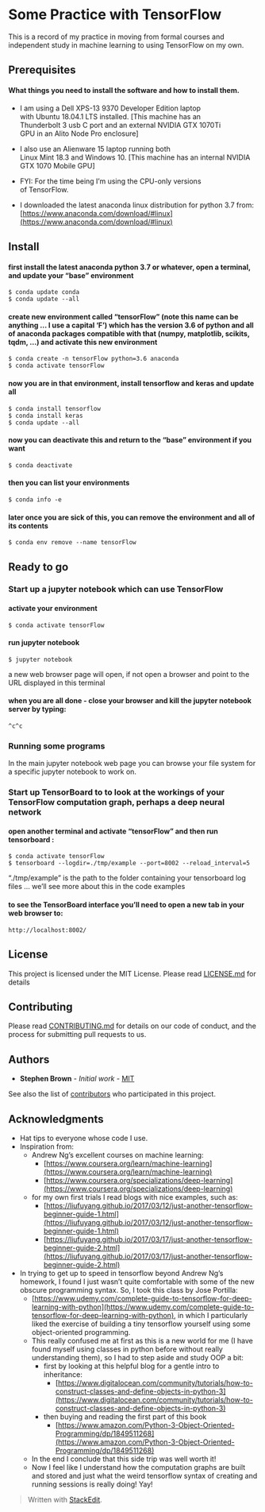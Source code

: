 # Some Practice with TensorFlow

This is a record of my practice in moving from formal courses and independent study in machine learning to using TensorFlow on my own.

## Prerequisites

#### What things you need to install the software and how to install them.

*   I am using a Dell XPS-13 9370 Developer Edition laptop  
    with Ubuntu 18.04.1 LTS installed. [This machine has an  
    Thunderbolt 3 usb C port and an external NVIDIA GTX 1070Ti  
    GPU in an Alito Node Pro enclosure]

*   I also use an Alienware 15 laptop running both  
    Linux Mint 18.3 and Windows 10. [This machine has an internal
    NVIDIA GTX 1070 Mobile GPU]

*   FYI: For the time being I’m using the CPU-only versions  
    of TensorFlow.

*   I downloaded the latest anaconda linux distribution for python 3.7 from: [https://www.anaconda.com/download/#linux](https://www.anaconda.com/download/#linux)

## Install

#### first install the latest anaconda python 3.7 or whatever, open a terminal, and update your “base” environment

    $ conda update conda
    $ conda update --all

#### create new environment called “tensorFlow” (note this name can be anything … I use a capital ‘F’) which has the version 3.6 of python and all of anaconda packages compatible with that (numpy, matplotlib, scikits, tqdm, …) and activate this new environment

    $ conda create -n tensorFlow python=3.6 anaconda
    $ conda activate tensorFlow

#### now you are in that environment, install tensorflow and keras and update all

    $ conda install tensorflow
    $ conda install keras
    $ conda update --all

#### now you can deactivate this and return to the “base” environment if you want

    $ conda deactivate

#### then you can list your environments

    $ conda info -e

#### later once you are sick of this, you can remove the environment and all of its contents

    $ conda env remove --name tensorFlow

## Ready to go

### Start up a jupyter notebook which can use TensorFlow

#### activate your environment

    $ conda activate tensorFlow

#### run jupyter notebook

    $ jupyter notebook

a new web browser page will open, if not open a browser and point to the URL displayed in this terminal

#### when you are all done - close your browser and kill the jupyter notebook server by typing:

    ^c^c

### Running some programs

In the main jupyter notebook web page you can browse your file system for a specific jupyter notebook to work on.

### Start up TensorBoard to to look at the workings of your TensorFlow computation graph, perhaps a deep neural network

#### open another terminal and activate “tensorFlow” and then run tensorboard :

    $ conda activate tensorFlow
    $ tensorboard --logdir=./tmp/example --port=8002 --reload_interval=5

“./tmp/example” is the path to the folder containing your tensorboard log files … we’ll see more about this in the code examples

#### to see the TensorBoard interface you’ll need to open a new tab in your web browser to:

    http://localhost:8002/

## License

This project is licensed under the MIT License. Please read [LICENSE.md](LICENSE.md) for details

## Contributing

Please read [CONTRIBUTING.md](CONTRIBUTING.md) for details on our code of conduct, and the process for submitting pull requests to us.

## Authors

*   **Stephen Brown** - _Initial work_ - [MIT](https://erlweb.mit.edu/users/srbrownmitedu)

See also the list of [contributors](CONTRIBUTORS.md) who participated in this project.

## Acknowledgments

*   Hat tips to everyone whose code I use.
*   Inspiration from:
    *   Andrew Ng’s excellent courses on machine learning:
        *   [https://www.coursera.org/learn/machine-learning](https://www.coursera.org/learn/machine-learning)
        *   [https://www.coursera.org/specializations/deep-learning](https://www.coursera.org/specializations/deep-learning)
    *   for my own first trials I read blogs with nice examples, such as:
        *   [https://liufuyang.github.io/2017/03/12/just-another-tensorflow-beginner-guide-1.html](https://liufuyang.github.io/2017/03/12/just-another-tensorflow-beginner-guide-1.html)
        *   [https://liufuyang.github.io/2017/03/17/just-another-tensorflow-beginner-guide-2.html](https://liufuyang.github.io/2017/03/17/just-another-tensorflow-beginner-guide-2.html)
*   In trying to get up to speed in tensorflow beyond Andrew Ng’s homework, I found I just wasn’t quite comfortable with some of the new obscure programming syntax. So, I took this class by Jose Portilla:
    *   [https://www.udemy.com/complete-guide-to-tensorflow-for-deep-learning-with-python](https://www.udemy.com/complete-guide-to-tensorflow-for-deep-learning-with-python), in which I particularly liked the exercise of building a tiny tensorflow yourself using some object-oriented programming.
    *   This really confused me at first as this is a new world for me (I have found myself using classes in python before without really understanding them), so I had to step aside and study OOP a bit:
        *   first by looking at this helpful blog for a gentle intro to inheritance:
            *   [https://www.digitalocean.com/community/tutorials/how-to-construct-classes-and-define-objects-in-python-3](https://www.digitalocean.com/community/tutorials/how-to-construct-classes-and-define-objects-in-python-3)
        *   then buying and reading the first part of this book
            *   [https://www.amazon.com/Python-3-Object-Oriented-Programming/dp/1849511268](https://www.amazon.com/Python-3-Object-Oriented-Programming/dp/1849511268)
    *   In the end I conclude that this side trip was well worth it!
    *   Now I feel like I understand how the computation graphs are built and stored and just what the weird tensorflow syntax of creating and running sessions is really doing! Yay!

> Written with [StackEdit](https://stackedit.io/).

